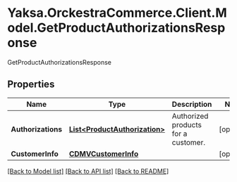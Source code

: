 # Yaksa.OrckestraCommerce.Client.Model.GetProductAuthorizationsResponse
GetProductAuthorizationsResponse

## Properties

Name | Type | Description | Notes
------------ | ------------- | ------------- | -------------
**Authorizations** | [**List&lt;ProductAuthorization&gt;**](ProductAuthorization.md) | Authorized products for a customer. | [optional] 
**CustomerInfo** | [**CDMVCustomerInfo**](CDMVCustomerInfo.md) |  | [optional] 

[[Back to Model list]](../README.md#documentation-for-models) [[Back to API list]](../README.md#documentation-for-api-endpoints) [[Back to README]](../README.md)

